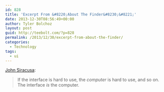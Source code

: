 ```yaml
---
id: 828
title: 'Excerpt From &#8220;About The Finder&#8230;&#8221;'
date: 2013-12-30T08:56:49+00:00
author: Tyler Bolchoz
layout: post
guid: http://teebolt.com/?p=828
permalink: /2013/12/30/excerpt-from-about-the-finder/
categories:
  - Technology
tags:
  - ui
---
```

[John Siracusa](http://arstechnica.com/apple/2003/04/finder/10/):

> If the interface is hard to use, the _computer_ is hard to use, and so on. The interface _is_ the computer.